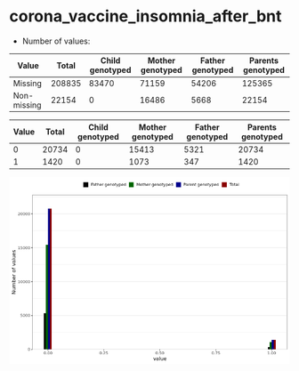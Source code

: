 # corona_vaccine_insomnia_after_bnt
- Number of values:

| Value | Total | Child genotyped | Mother genotyped | Father genotyped | Parents genotyped |
| ----- | ----- | --------------- | ---------------- | ---------------- |---------------- |
| Missing | 208835 | 83470 | 71159 | 54206 | 125365 |
| Non-missing | 22154 | 0 | 16486 | 5668 | 22154 |

| Value | Total | Child genotyped | Mother genotyped | Father genotyped | Parents genotyped |
| ----- | ----- | --------------- | ---------------- | ---------------- |---------------- |
| 0 | 20734 | 0 | 15413 | 5321 | 20734 |
| 1 | 1420 | 0 | 1073 | 347 | 1420 |



![](corona_vaccine_insomnia_after_bnt_n.png)



